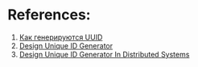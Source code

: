
# References:

1. [Как генерируются UUID](https://habr.com/ru/company/mailru/blog/522094/)
2. [Design Unique ID Generator](https://ishan-aggarwal.medium.com/design-unique-id-generator-c350281382d3)
3. [Design Unique ID Generator In Distributed Systems](https://medium.com/@samjingwen/design-unique-id-generator-in-distributed-systems-1e0f15f8b46e)